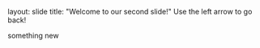 layout: slide
title: "Welcome to our second slide!"
Use the left arrow to go back! 

something new 
